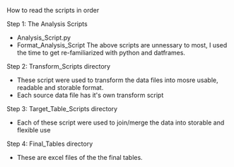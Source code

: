 How to read the scripts in order

Step 1: The Analysis Scripts
  - Analysis_Script.py
  - Format_Analysis_Script
The above scripts are unnessary to most, I used the time to get re-familiarized with python and datframes.

Step 2: Transform_Scripts directory
  - These script were used to transform the data files into mosre usable, readable and storable format.
  - Each source data file has it's own transform script

Step 3: Target_Table_Scripts directory
  - Each of these script were used to join/merge the data into storable and flexible use

Step 4: Final_Tables directory
  - These are excel files of the the final tables.
